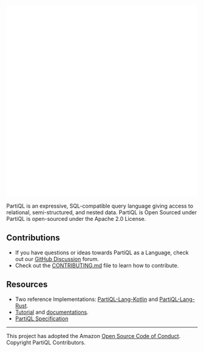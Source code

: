 <picture>
  <source media="(prefers-color-scheme: dark)" srcset="PartiQL_Logo_Dark.svg">
  <source media="(prefers-color-scheme: light)" srcset="PartiQL_Logo_Light.svg">
  <img src="PartiQL_Logo_Dark.svg" alt="PartiQL Logo">
</picture>

PartiQL is an expressive, SQL-compatible query language giving access to relational, semi-structured, and nested data. PartiQL is Open Sourced under PartiQL is open-sourced under the Apache 2.0 License. 

## Contributions

* If you have questions or ideas towards PartiQL as a Language, check out our [GitHub Discussion](https://github.com/orgs/partiql/discussions) forum.
* Check out the [CONTRIBUTING.md](../CONTRIBUTING.md) file to learn how to contribute.

## Resources
- Two reference Implementations:  [PartiQL-Lang-Kotlin](https://github.com/partiql/partiql-lang-kotlin) and [PartiQL-Lang-Rust](https://github.com/partiql/partiql-lang-rust). 
- [Tutorial](https://partiql.org/tutorial.html) and [documentations](https://partiql.org/dql/overview.html). 
- [PartiQL Specification](https://partiql.org/assets/PartiQL-Specification.pdf)

---

This project has adopted the Amazon [Open Source Code of Conduct](../CODE_OF_CONDUCT.md). Copyright PartiQL Contributors.
